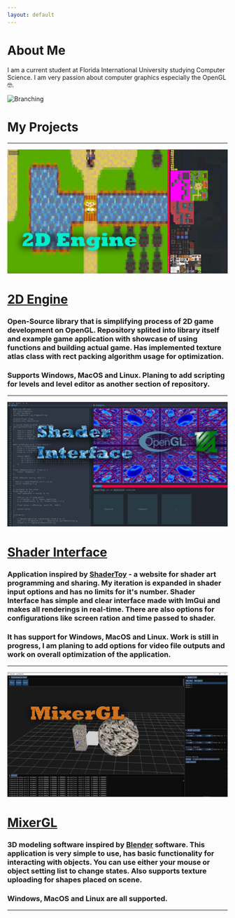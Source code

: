 ```yaml
---
layout: default
---
```


# About Me

I am a current student at Florida International University studying Computer Science. I am very passion about computer graphics especially the OpenGL 🤓.

![Branching](https://upload.wikimedia.org/wikipedia/commons/e/e9/Opengl-logo.svg)

# My Projects
---
![Branching](./assets/images/2DEngine.jpg)
# [2D Engine](https://github.com/MuzychenkoNikita/2D-Engine)
### Open-Source library that is simplifying process of 2D game development on OpenGL. Repository splited into library itself and example game application with showcase of using functions and building actual game. Has implemented texture atlas class with rect packing algorithm usage for optimization. 
### Supports Windows, MacOS and Linux. Planing to add scripting for levels and level editor as another section of repository.
---
![Branching](./assets/images/ShaderInterface.jpg)
# [Shader Interface](https://github.com/MuzychenkoNikita/ShaderInterface)
### Application inspired by [ShaderToy](https://www.shadertoy.com) - a website for shader art programming and sharing. My iteration is expanded in shader input options and has no limits for it's number. Shader Interface has simple and clear interface made with ImGui and makes all renderings in real-time. There are also options for configurations like screen ration and time passed to shader.
### It has support for Windows, MacOS and Linux. Work is still in progress, I am planing to add options for video file outputs and work on overall optimization of the application.
---
![Branching](./assets/images/MixerGL.jpg)
# [MixerGL](https://github.com/MuzychenkoNikita/MixerGL)
### 3D modeling software inspired by [Blender](https://www.blender.org) software. This application is very simple to use, has basic functionality for interacting with objects. You can use either your mouse or object setting list to change states. Also supports texture uploading for shapes placed on scene. 
### Windows, MacOS and Linux are all supported.
---
